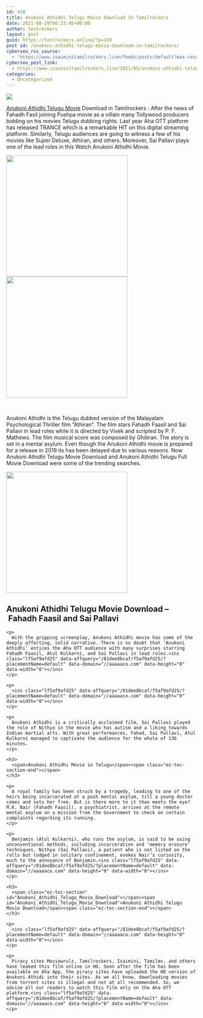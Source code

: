 ```yaml
---
id: 410
title: Anukoni Athidhi Telugu Movie Download In Tamilrockers
date: 2021-08-29T06:23:45+00:00
author: tentrockers
layout: post
guid: https://tentrockers.online/?p=410
post id: /anukoni-athidhi-telugu-movie-download-in-tamilrockers/
cyberseo_rss_source:
  - 'https://www.isaiminitamilrockers.live/feeds/posts/default?max-results=150&start-index=1'
cyberseo_post_link:
  - https://www.isaiminitamilrockers.live/2021/05/anukoni-athidhi-telugu-movie-download.html
categories:
  - Uncategorized
---
```

<div class="media_block">
  <img src="https://1.bp.blogspot.com/-nJ0moUShWmM/YLB_o5jvG3I/AAAAAAAAAzs/4g_RGl0SavYbd2lXTSV4WuBiuxlQvpGLACLcBGAsYHQ/s72-w321-h320-c/anukoni-athidhi-et00114970-17-10-2019-03-42-18.jpg" class="media_thumbnail" />
</div>

<meta content="Anukoni Athidhi Telugu Movie Download in Tamilrockers : After the news of Fahadh Fasil joining Pushpa movie as a villain many Tollywood pro..." name="twitter:description" />

  


<center>
</center>

<span face="&quot;Source Sans Pro&quot;, &quot;Helvetica Neue&quot;, sans-serif"><a href="https://geeksofhealth.com/anukoni-athidhi-telugu-movie-online/" target="_blank" rel="noopener">Anukoni Athidhi Telugu Movie</a> Download in Tamilrockers </span><span face="&quot;Source Sans Pro&quot;, &quot;Helvetica Neue&quot;, sans-serif">: After the news of Fahadh Fasil joining Pushpa movie as a villain many Tollywood producers bidding on his movies Telugu dubbing rights. Last year Aha OTT platform has released TRANCE which is a remarkable HIT on this digital streaming platform. Similarly, Telugu audiences are going to witness a few of his movies like Super Deluxe, Athiran, and others. Moreover, Sai Pallavi plays one of the lead roles in this Watch Anukoni Athidhi Movie.</span>

<div class="separator">
  <a href="https://1.bp.blogspot.com/-nJ0moUShWmM/YLB_o5jvG3I/AAAAAAAAAzs/4g_RGl0SavYbd2lXTSV4WuBiuxlQvpGLACLcBGAsYHQ/s320/anukoni-athidhi-et00114970-17-10-2019-03-42-18.jpg"><img loading="lazy" border="0" data-original-height="320" data-original-width="240" height="320" src="https://1.bp.blogspot.com/-nJ0moUShWmM/YLB_o5jvG3I/AAAAAAAAAzs/4g_RGl0SavYbd2lXTSV4WuBiuxlQvpGLACLcBGAsYHQ/w321-h320/anukoni-athidhi-et00114970-17-10-2019-03-42-18.jpg" width="321" /></a>
</div>



<div class="separator">
  <a href="https://www.tamilrockers.co.nz/the-family-man-season-2-watch-online-all-episodes-download-tamilrockers/" target="_blank" rel="noopener"><img border="0" data-original-height="166" data-original-width="800" src="https://1.bp.blogspot.com/-w9uPcnl6_tw/YLB_wd44IpI/AAAAAAAAAzw/NsRuu6IQ2Qc5hHiZT1kVFu06mUTj-0xRwCLcBGAsYHQ/s320/unnamed.gif" width="320" /></a>
</div>

<span face="&quot;Source Sans Pro&quot;, &quot;Helvetica Neue&quot;, sans-serif"><br /></span>

Anukoni Athidhi is the Telugu dubbed version of the Malayalam Psychological Thriller film “Athiran”. The film stars&nbsp;<span>Fahadh Faasil and Sai Pallavi</span>&nbsp;in lead roles while it is directed by Vivek and scripted by P. F. Mathews. The film musical score was composed by Ghibran. The story is set in a mental asylum. Even though the Anukoni Athidhi movie is prepared for a release in 2019 its has been delayed due to various reasons. Now Anukoni Athidhi Telugu Movie Download and&nbsp;<span>Anukoni Athidhi Telugu Full Movie Download</span>&nbsp;were some of the trending searches.

<div class="separator">
  <a href="https://aaaaaco.com/d4c26a5800/b111f49553/?placementName=default" target="_blank" rel="noopener"><img border="0" data-original-height="166" data-original-width="800" src="https://1.bp.blogspot.com/-InE_9SPZ-L4/YLB_02VVGAI/AAAAAAAAAz0/k8zC_XdYG9gcDQ3i_tEJ3mfcgWW-o6hswCLcBGAsYHQ/s320/unnamed.gif" width="320" /></a>
</div>



<div class="lwptoc lwptoc-autoWidth lwptoc-baseItems lwptoc-light lwptoc-notInherit" data-lwptoc-initialized="1" data-smooth-scroll-offset="24" data-smooth-scroll="1">
  <div class="lwptoc_i">
    <h2>
      <span class="ez-toc-section" id="Anukoni_Athidhi_Telugu_Movie_Download_-_Fahadh_Faasil_and_Sai_Pallavi"></span><span id="Anukoni_Athidhi_Telugu_Movie_Download_Fahadh_Faasil_and_Sai_Pallavi">Anukoni Athidhi Telugu Movie Download –&nbsp;<span>Fahadh Faasil and Sai Pallavi</span></span><span class="ez-toc-section-end"></span>
    </h2>
    
    <p>
      With the gripping screenplay, Anukoni Athidhi movie has some of the deeply affecting, solid narrative. There is no doubt that ‘Anukoni Athidhi’ entices the Aha OTT audience with many surprises starring Fahadh Faasil, Atul Kulkarni, and Sai Pallavi in lead roles.<ins class="lf5af9afd25" data-affquery="/81dee8bcaf/f5af9afd25/?placementName=default" data-domain="//aaaaaco.com" data-height="0" data-width="0"></ins>
    </p>
    
    <p>
      <ins class="lf5af9afd25" data-affquery="/81dee8bcaf/f5af9afd25/?placementName=default" data-domain="//aaaaaco.com" data-height="0" data-width="0"></ins>
    </p>
    
    <p>
      Anukoni Athidhi is a critically acclaimed film, Sai Pallavi played the role of Nithya in the movie who has autism and a liking towards Indian martial arts. With great performances, Fahad, Sai Pallavi, Atul Kulkarni managed to captivate the audience for the whole of 136 minutes.
    </p>
    
    <h3>
      <span>Anukoni Athidhi Movie in Telugu</span><span class="ez-toc-section-end"></span>
    </h3>
    
    <p>
      A royal family has been struck by a tragedy, leading to one of the heirs being incarcerated at a posh mental asylum, till a young doctor comes and sets her free. But is there more to it than meets the eye? M.K. Nair (Fahadh Faasil), a psychiatrist, arrives at the remote mental asylum on a mission from the Government to check on certain complaints regarding its running.
    </p>
    
    <p>
      Benjamin (Atul Kulkarni), who runs the asylum, is said to be using unconventional methods, including incarceration and ‘memory erasure’ techniques. Nithya (Sai Pallavi), a patient who is not listed on the rolls but lodged in solitary confinement, evokes Nair’s curiosity, much to the annoyance of Benjamin.<ins class="lf5af9afd25" data-affquery="/81dee8bcaf/f5af9afd25/?placementName=default" data-domain="//aaaaaco.com" data-height="0" data-width="0"></ins>
    </p>
    
    <h3>
      <span class="ez-toc-section" id="Anukoni_Athidhi_Telugu_Movie_Download"></span><span id="Anukoni_Athidhi_Telugu_Movie_Download">Anukoni Athidhi Telugu Movie Download</span><span class="ez-toc-section-end"></span>
    </h3>
    
    <p>
      <ins class="lf5af9afd25" data-affquery="/81dee8bcaf/f5af9afd25/?placementName=default" data-domain="//aaaaaco.com" data-height="0" data-width="0"></ins>
    </p>
    
    <p>
      Piracy sites Moviewrulz, Tamilrockers, Isaimini, Tamilmv, and others have leaked this film online in HD. Soon after the film has been available on Aha App, the piracy sites have uploaded the HD version of Anukoni Athidi into their sites. As we all know, downloading movies from torrent sites is illegal and not at all recommended. So, we advise all our readers to watch this film only on the Aha OTT platform.<ins class="lf5af9afd25" data-affquery="/81dee8bcaf/f5af9afd25/?placementName=default" data-domain="//aaaaaco.com" data-height="0" data-width="0"></ins>
    </p>
  </div>
</div>

<center>
</center>